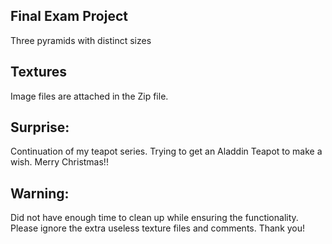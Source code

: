 ## Final Exam Project 

Three pyramids with distinct sizes 

## Textures

Image files are attached in the Zip file. 

## Surprise: 
Continuation of my teapot series. 
Trying to get an Aladdin Teapot to make a wish. 
Merry Christmas!! 

## Warning: 
Did not have enough time to clean up while ensuring the functionality. 
Please ignore the extra useless texture files and comments. 
Thank you! 